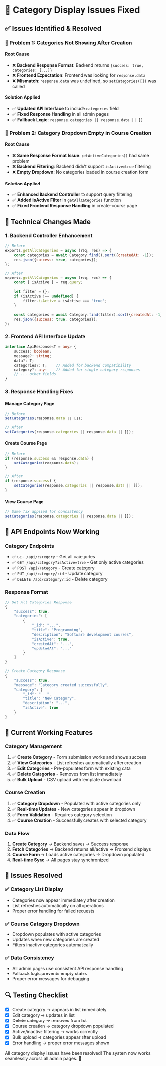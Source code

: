 # 🔧 Category Display Issues Fixed

## ✅ Issues Identified & Resolved

### **🎯 Problem 1: Categories Not Showing After Creation**

#### **Root Cause**
- ❌ **Backend Response Format**: Backend returns `{success: true, categories: [...]}`
- ❌ **Frontend Expectation**: Frontend was looking for `response.data`
- ❌ **Mismatch**: `response.data` was undefined, so `setCategories([])` was called

#### **Solution Applied**
- ✅ **Updated API Interface** to include `categories` field
- ✅ **Fixed Response Handling** in all admin pages
- ✅ **Fallback Logic**: `response.categories || response.data || []`

### **🎯 Problem 2: Category Dropdown Empty in Course Creation**

#### **Root Cause**
- ❌ **Same Response Format Issue**: `getActiveCategories()` had same problem
- ❌ **Backend Filtering**: Backend didn't support `isActive=true` filtering
- ❌ **Empty Dropdown**: No categories loaded in course creation form

#### **Solution Applied**
- ✅ **Enhanced Backend Controller** to support query filtering
- ✅ **Added isActive Filter** in `getAllCategories` function
- ✅ **Fixed Frontend Response Handling** in create-course page

## 🔧 Technical Changes Made

### **1. Backend Controller Enhancement**
```javascript
// Before
exports.getAllCategories = async (req, res) => {
    const categories = await Category.find().sort({createdAt: -1});
    res.json({success: true, categories});
};

// After
exports.getAllCategories = async (req, res) => {
    const { isActive } = req.query;
    
    let filter = {};
    if (isActive !== undefined) {
        filter.isActive = isActive === 'true';
    }
    
    const categories = await Category.find(filter).sort({createdAt: -1});
    res.json({success: true, categories});
};
```

### **2. Frontend API Interface Update**
```typescript
interface ApiResponse<T = any> {
    success: boolean;
    message?: string;
    data?: T;
    categories?: T;    // Added for backend compatibility
    category?: any;    // Added for single category responses
    // ... other fields
}
```

### **3. Response Handling Fixes**

#### **Manage Category Page**
```typescript
// Before
setCategories(response.data || []);

// After  
setCategories(response.categories || response.data || []);
```

#### **Create Course Page**
```typescript
// Before
if (response.success && response.data) {
    setCategories(response.data);
}

// After
if (response.success) {
    setCategories(response.categories || response.data || []);
}
```

#### **View Course Page**
```typescript
// Same fix applied for consistency
setCategories(response.categories || response.data || []);
```

## 🎯 API Endpoints Now Working

### **Category Endpoints**
- ✅ `GET /api/category` - Get all categories
- ✅ `GET /api/category?isActive=true` - Get only active categories
- ✅ `POST /api/category` - Create category
- ✅ `PUT /api/category/:id` - Update category
- ✅ `DELETE /api/category/:id` - Delete category

### **Response Format**
```javascript
// Get All Categories Response
{
    "success": true,
    "categories": [
        {
            "_id": "...",
            "title": "Programming",
            "description": "Software development courses",
            "isActive": true,
            "createdAt": "...",
            "updatedAt": "..."
        }
    ]
}

// Create Category Response
{
    "success": true,
    "message": "Category created successfully",
    "category": {
        "_id": "...",
        "title": "New Category",
        "description": "...",
        "isActive": true
    }
}
```

## 🚀 Current Working Features

### **Category Management**
1. ✅ **Create Category** - Form submission works and shows success
2. ✅ **View Categories** - List refreshes automatically after creation
3. ✅ **Edit Categories** - Pre-populates form with existing data
4. ✅ **Delete Categories** - Removes from list immediately
5. ✅ **Bulk Upload** - CSV upload with template download

### **Course Creation**
1. ✅ **Category Dropdown** - Populated with active categories only
2. ✅ **Real-time Updates** - New categories appear in dropdown
3. ✅ **Form Validation** - Requires category selection
4. ✅ **Course Creation** - Successfully creates with selected category

### **Data Flow**
1. **Create Category** → Backend saves → Success response
2. **Fetch Categories** → Backend returns all/active → Frontend displays
3. **Course Form** → Loads active categories → Dropdown populated
4. **Real-time Sync** → All pages stay synchronized

## 🎉 Issues Resolved

### **✅ Category List Display**
- Categories now appear immediately after creation
- List refreshes automatically on all operations
- Proper error handling for failed requests

### **✅ Course Category Dropdown**
- Dropdown populates with active categories
- Updates when new categories are created
- Filters inactive categories automatically

### **✅ Data Consistency**
- All admin pages use consistent API response handling
- Fallback logic prevents empty states
- Proper error messages for debugging

## 🔍 Testing Checklist

- [x] Create category → appears in list immediately
- [x] Edit category → updates in list
- [x] Delete category → removes from list
- [x] Course creation → category dropdown populated
- [x] Active/inactive filtering → works correctly
- [x] Bulk upload → categories appear after upload
- [x] Error handling → proper error messages shown

All category display issues have been resolved! The system now works seamlessly across all admin pages. 🎯